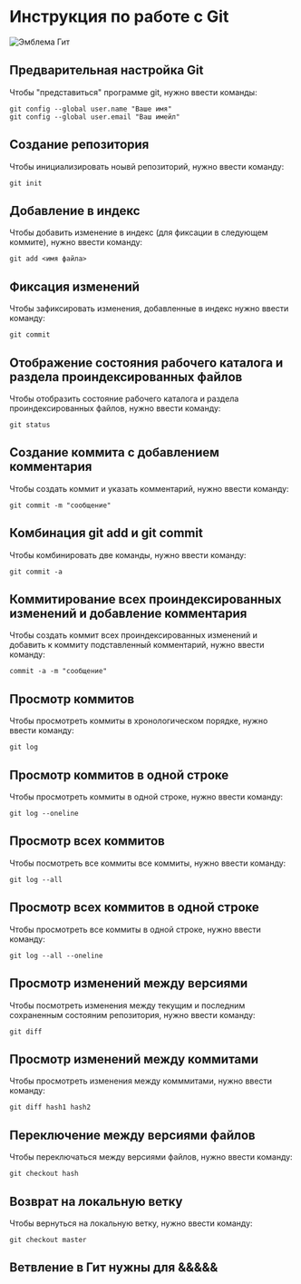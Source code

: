 # **Инструкция по работе с Git**

![Эмблема Гит](2560px-Git-logo.svg.png) 

## Предварительная настройка Git

Чтобы "представиться" программе git, нужно ввести команды:

    git config --global user.name "Ваше имя"
    git config --global user.email "Ваш имейл"

## Создание репозитория 

Чтобы инициализировать ноывй репозиторий, нужно ввести команду:

    git init

## Добавление в индекс

Чтобы добавить изменение в индекс (для фиксации в следующем коммите), нужно ввести команду:

    git add <имя файла>

## Фиксация изменений

Чтобы зафиксировать изменения, добавленные в индекс нужно ввести команду:

    git commit

## Отображение состояния рабочего каталога и раздела проиндексированных файлов

   Чтобы отобразить состояние рабочего каталога и раздела проиндексированных файлов, нужно ввести команду:

    git status

## Создание коммита с добавлением комментария

Чтобы создать коммит и указать комментарий, нужно ввести команду:

    git commit -m "сообщение"

## Комбинация git add и git commit

Чтобы комбинировать две команды, нужно ввести команду:

    git commit -a

## Коммитирование всех проиндексированных изменений и добавление комментария 

 Чтобы создать коммит всех проиндексированных изменений и добавить к коммиту подставленный комментарий, нужно ввести команду:

    commit -a -m "сообщение"

## Просмотр коммитов 

Чтобы просмотреть коммиты в хронологическом порядке, нужно ввести команду:

    git log

## Просмотр коммитов в одной строке

Чтобы просмотреть коммиты в одной строке, нужно ввести команду:

    git log --oneline

## Просмотр всех коммитов 

Чтобы посмотреть все коммиты все коммиты, нужно ввести команду:

    git log --all

## Просмотр всех коммитов в одной строке

Чтобы просмотреть все коммиты в одной строке, нужно ввести команду:

    git log --all --oneline

## Просмотр изменений между версиями

Чтобы посмотреть изменения между текущим и последним сохраненным состояним репозитория, нужно ввести команду:

    git diff

## Просмотр изменений между коммитами

Чтобы просмотреть изменения между комммитами, нужно ввести команду:

    git diff hash1 hash2

## Переключение между версиями файлов

Чтобы переключаться между версиями файлов, нужно ввести команду:

    git checkout hash 

## Возврат на локальную ветку

Чтобы вернуться на локальную ветку, нужно ввести команду:

    git checkout master 
    
## Ветвление в Гит нужны для &&&&&
